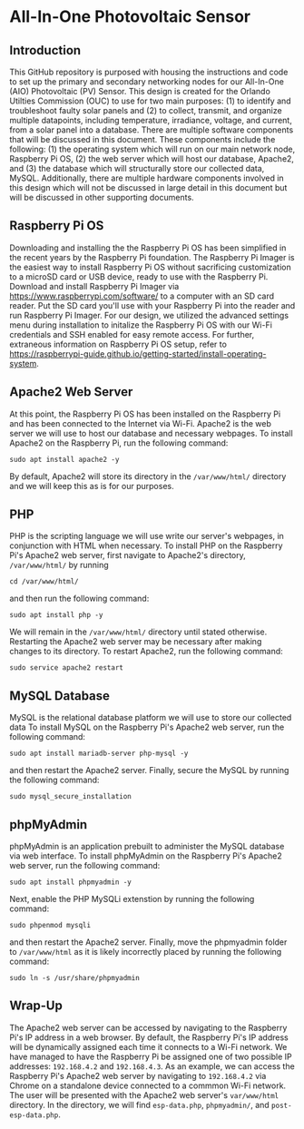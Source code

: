 # All-In-One Photovoltaic Sensor
## Introduction
This GitHub repository is purposed with housing the instructions and code to set up the primary and secondary networking nodes for our All-In-One (AIO) Photovoltaic (PV) Sensor.
This design is created for the Orlando Utilties Commission (OUC) to use for two main purposes: (1) to identify and troubleshoot faulty solar panels and (2) to collect, transmit, and organize multiple datapoints, including temperature, irradiance, voltage, and current, from a solar panel into a database.
There are multiple software components that will be discussed in this document. These components include the following: (1) the operating system which will run on our main network node, Raspberry Pi OS, (2) the web server which will host our database, Apache2, and (3) the database which will structurally store our collected data, MySQL.
Additionally, there are multiple hardware components involved in this design which will not be discussed in large detail in this document but will be discussed in other supporting documents.
## Raspberry Pi OS
Downloading and installing the the Raspberry Pi OS has been simplified in the recent years by the Raspberry Pi foundation.
The Raspberry Pi Imager is the easiest way to install Raspberry Pi OS without sacrificing customization to a microSD card or USB device, ready to use with the Raspberry Pi.
Download and install Raspberry Pi Imager via https://www.raspberrypi.com/software/ to a computer with an SD card reader. Put the SD card you'll use with your Raspberry Pi into the reader and run Raspberry Pi Imager.
For our design, we utilized the advanced settings menu during installation to initalize the Raspberry Pi OS with our Wi-Fi credentials and SSH enabled for easy remote access. For further, extraneous information on Raspberry Pi OS setup, refer to https://raspberrypi-guide.github.io/getting-started/install-operating-system.
## Apache2 Web Server
At this point, the Raspberry Pi OS has been installed on the Raspberry Pi and has been connected to the Internet via Wi-Fi.
Apache2 is the web server we will use to host our database and necessary webpages.
To install Apache2 on the Raspberry Pi, run the following command:
```
sudo apt install apache2 -y
```
By default, Apache2 will store its directory in the `/var/www/html/` directory and we will keep this as is for our purposes.
## PHP
PHP is the scripting language we will use write our server's webpages, in conjunction with HTML when necessary.
To install PHP on the Raspberry Pi's Apache2 web server, first navigate to Apache2's directory, `/var/www/html/` by running
```
cd /var/www/html/
```
and then run the following command:
```
sudo apt install php -y
```
We will remain in the `/var/www/html/` directory until stated otherwise.
Restarting the Apache2 web server may be necessary after making changes to its directory. To restart Apache2, run the following command:
```
sudo service apache2 restart
```
## MySQL Database
MySQL is the relational database platform we will use to store our collected data
To install MySQL on the Raspberry Pi's Apache2 web server, run the following command:
```
sudo apt install mariadb-server php-mysql -y
```
and then restart the Apache2 server.
Finally, secure the MySQL by running the following command:
```
sudo mysql_secure_installation
```
## phpMyAdmin
phpMyAdmin is an application prebuilt to administer the MySQL database via web interface.
To install phpMyAdmin on the Raspberry Pi's Apache2 web server, run the following command:
```
sudo apt install phpmyadmin -y
```
Next, enable the PHP MySQLi extenstion by running the following command:
```
sudo phpenmod mysqli
```
and then restart the Apache2 server.
Finally, move the phpmyadmin folder to `/var/www/html` as it is likely incorrectly placed by running the following command:
```
sudo ln -s /usr/share/phpmyadmin
```
## Wrap-Up
The Apache2 web server can be accessed by navigating to the Raspberry Pi's IP address in a web browser.
By default, the Raspberry Pi's IP address will be dynamically assigned each time it connects to a Wi-Fi network. We have managed to have the Raspberry Pi be assigned one of two possible IP addresses: `192.168.4.2` and `192.168.4.3`.
As an example, we can access the Raspberry Pi's Apache2 web server by navigating to `192.168.4.2` via Chrome on a standalone device connected to a commmon Wi-Fi network. The user will be presented with the Apache2 web server's `var/www/html` directory. In the directory, we will find `esp-data.php`, `phpmyadmin/`, and `post-esp-data.php`.
